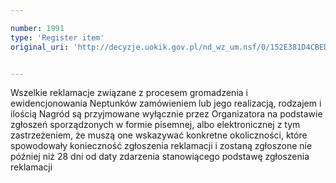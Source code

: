 ```yaml
---

number: 1991
type: 'Register item'
original_uri: 'http://decyzje.uokik.gov.pl/nd_wz_um.nsf/0/152E381D4CBEDB1FC125778800383C89?OpenDocument'


---
```


Wszelkie reklamacje związane z procesem gromadzenia i ewidencjonowania Neptunków zamówieniem lub jego realizacją, rodzajem i ilością Nagród są przyjmowane wyłącznie przez Organizatora  na podstawie zgłoszeń sporządzonych w formie pisemnej, albo elektronicznej z tym zastrzeżeniem, że muszą one wskazywać konkretne okoliczności, które spowodowały konieczność zgłoszenia reklamacji i zostaną zgłoszone nie później niż 28 dni od daty zdarzenia stanowiącego podstawę zgłoszenia reklamacji

